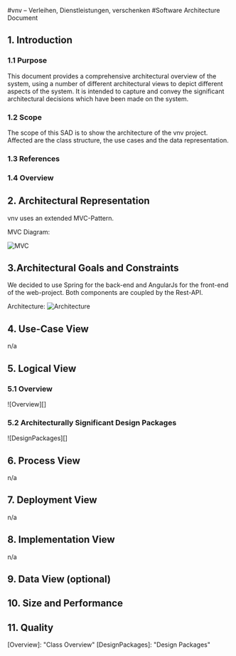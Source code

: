 #vnv – Verleihen, Dienstleistungen, verschenken
#Software Architecture Document


## 1. Introduction 
### 1.1 Purpose
This document provides a comprehensive architectural overview of the system, 
using a number of different architectural views to depict different aspects of the system. 
It is intended to capture and convey the significant architectural decisions which have been made on the system.

### 1.2 Scope
The scope of this SAD is to show the architecture of the vnv project. Affected are the class structure, the use cases and the data representation.

### 1.3 References

### 1.4 Overview

## 2. Architectural Representation
vnv uses an extended MVC-Pattern.

MVC Diagram: 

![MVC][]

## 3.Architectural Goals and Constraints 
We decided to use Spring for the back-end and AngularJs for the front-end of the web-project. 
Both components are coupled by the Rest-API. 

Architecture: 
![Architecture][]


## 4. Use-Case View 
n/a

## 5. Logical View
### 5.1 Overview

![Overview][]

### 5.2	Architecturally Significant Design Packages
![DesignPackages][]

## 6. Process View
n/a

## 7. Deployment View
n/a
## 8. Implementation View
n/a

## 9. Data View (optional)

## 10. Size and Performance

## 11. Quality


<!-- picture links -->
[MVC]: https://raw.githubusercontent.com/WMerk/VnVProject/master/doc/RUP/mvc.png "MVC Diagram"
[Architecture]: https://raw.githubusercontent.com/WMerk/VnVProject/master/doc/RUP/ArchitectureDiagramm.png "Architecture"
[Overview]:  "Class Overview"
[DesignPackages]:  "Design Packages"
